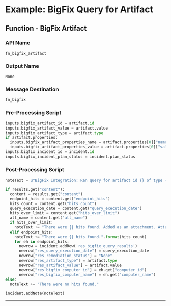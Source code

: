 <!--
    DO NOT MANUALLY EDIT THIS FILE
    THIS FILE IS AUTOMATICALLY GENERATED WITH resilient-sdk codegen
-->

# Example: BigFix Query for Artifact

## Function - BigFix Artifact

### API Name
`fn_bigfix_artifact`

### Output Name
`None`

### Message Destination
`fn_bigfix`

### Pre-Processing Script
```python
inputs.bigfix_artifact_id = artifact.id
inputs.bigfix_artifact_value = artifact.value
inputs.bigfix_artifact_type = artifact.type
if artifact.properties:
  inputs.bigfix_artifact_properties_name = artifact.properties[0]["name"]
  inputs.bigfix_artifact_properties_value = artifact.properties[0]["value"]
inputs.bigfix_incident_id = incident.id
inputs.bigfix_incident_plan_status = incident.plan_status
```

### Post-Processing Script
```python
noteText = u"BigFix Integration: Ran query for artifact id {} of type {} and value {}.".format(artifact.id, artifact.type, artifact.value)

if results.get("content"):
  content = results.get("content")
  endpoint_hits = content.get("endpoint_hits")
  hits_count = content.get("hits_count")
  query_execution_date = content.get("query_execution_date")
  hits_over_limit = content.get("hits_over_limit")
  att_name = content.get("att_name")
  if hits_over_limit:
    noteText += "There were {} hits found. Added as an attachment. Attachment name: {}".format(hits_count, att_name)
  elif endpoint_hits:
    noteText += "There were {} hits found.".format(hits_count)
    for eh in endpoint_hits:
      newrow = incident.addRow('res_bigfix_query_results')
      newrow["res_query_execution_date"] = query_execution_date
      newrow["res_remediation_status"] = "None"
      newrow["res_artifact_type"] = artifact.type
      newrow["res_artifact_value"] = artifact.value
      newrow["res_bigfix_computer_id"] = eh.get("computer_id")
      newrow["res_bigfix_computer_name"] = eh.get("computer_name")
else:
  noteText += "There were no hits found."

incident.addNote(noteText)
```

---

